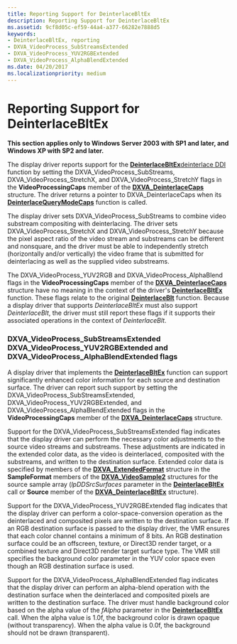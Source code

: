 ```yaml
---
title: Reporting Support for DeinterlaceBltEx
description: Reporting Support for DeinterlaceBltEx
ms.assetid: 9cf8d05c-ef59-44a4-a377-66282e7888d5
keywords:
- DeinterlaceBltEx, reporting
- DXVA_VideoProcess_SubStreamsExtended
- DXVA_VideoProcess_YUV2RGBExtended
- DXVA_VideoProcess_AlphaBlendExtended
ms.date: 04/20/2017
ms.localizationpriority: medium
---
```


# Reporting Support for DeinterlaceBltEx


**This section applies only to Windows Server 2003 with SP1 and later, and Windows XP with SP2 and later.**

The display driver reports support for the [**DeinterlaceBltEx**](https://msdn.microsoft.com/library/windows/hardware/ff563927)[deinterlace DDI](https://msdn.microsoft.com/library/windows/hardware/ff552701) function by setting the DXVA\_VideoProcess\_SubStreams, DXVA\_VideoProcess\_StretchX, and DXVA\_VideoProcess\_StretchY flags in the **VideoProcessingCaps** member of the [**DXVA\_DeinterlaceCaps**](https://msdn.microsoft.com/library/windows/hardware/ff563939) structure. The driver returns a pointer to DXVA\_DeinterlaceCaps when its [**DeinterlaceQueryModeCaps**](https://msdn.microsoft.com/library/windows/hardware/ff563946) function is called.

The display driver sets DXVA\_VideoProcess\_SubStreams to combine video substream compositing with deinterlacing. The driver sets DXVA\_VideoProcess\_StretchX and DXVA\_VideoProcess\_StretchY because the pixel aspect ratio of the video stream and substreams can be different and nonsquare, and the driver must be able to independently stretch (horizontally and/or vertically) the video frame that is submitted for deinterlacing as well as the supplied video substreams.

The DXVA\_VideoProcess\_YUV2RGB and DXVA\_VideoProcess\_AlphaBlend flags in the **VideoProcessingCaps** member of the [**DXVA\_DeinterlaceCaps**](https://msdn.microsoft.com/library/windows/hardware/ff563939) structure have no meaning in the context of the driver's [**DeinterlaceBltEx**](https://msdn.microsoft.com/library/windows/hardware/ff563927) function. These flags relate to the original [**DeinterlaceBlt**](https://msdn.microsoft.com/library/windows/hardware/ff563924) function. Because a display driver that supports *DeinterlaceBltEx* must also support *DeinterlaceBlt*, the driver must still report these flags if it supports their associated operations in the context of *DeinterlaceBlt*.

### <span id="DXVA_VideoProcess_SubStreamsExtended_DXVA_VideoProcess_YUV2RGBExtended_and_DXVA_VideoProcess_AlphaBlendExtended_flags"></span><span id="dxva_videoprocess_substreamsextended_dxva_videoprocess_yuv2rgbextended_and_dxva_videoprocess_alphablendextended_flags"></span><span id="DXVA_VIDEOPROCESS_SUBSTREAMSEXTENDED_DXVA_VIDEOPROCESS_YUV2RGBEXTENDED_AND_DXVA_VIDEOPROCESS_ALPHABLENDEXTENDED_FLAGS"></span>DXVA\_VideoProcess\_SubStreamsExtended DXVA\_VideoProcess\_YUV2RGBExtended and DXVA\_VideoProcess\_AlphaBlendExtended flags

A display driver that implements the [**DeinterlaceBltEx**](https://msdn.microsoft.com/library/windows/hardware/ff563927) function can support significantly enhanced color information for each source and destination surface. The driver can report such support by setting the DXVA\_VideoProcess\_SubStreamsExtended, DXVA\_VideoProcess\_YUV2RGBExtended, and DXVA\_VideoProcess\_AlphaBlendExtended flags in the **VideoProcessingCaps** member of the [**DXVA\_DeinterlaceCaps**](https://msdn.microsoft.com/library/windows/hardware/ff563939) structure.

Support for the DXVA\_VideoProcess\_SubStreamsExtended flag indicates that the display driver can perform the necessary color adjustments to the source video streams and substreams. These adjustments are indicated in the extended color data, as the video is deinterlaced, composited with the substreams, and written to the destination surface. Extended color data is specified by members of the [**DXVA\_ExtendedFormat**](https://msdn.microsoft.com/library/windows/hardware/ff563967) structure in the **SampleFormat** members of the [**DXVA\_VideoSample2**](https://msdn.microsoft.com/library/windows/hardware/ff564092) structures for the source sample array (*lpDDSrcSurfaces* parameter in the [**DeinterlaceBltEx**](https://msdn.microsoft.com/library/windows/hardware/ff563927) call or **Source** member of the [**DXVA\_DeinterlaceBltEx**](https://msdn.microsoft.com/library/windows/hardware/ff563915) structure).

Support for the DXVA\_VideoProcess\_YUV2RGBExtended flag indicates that the display driver can perform a color-space-conversion operation as the deinterlaced and composited pixels are written to the destination surface. If an RGB destination surface is passed to the display driver, the VMR ensures that each color channel contains a minimum of 8 bits. An RGB destination surface could be an offscreen, texture, or Direct3D render target, or a combined texture and Direct3D render target surface type. The VMR still specifies the background color parameter in the YUV color space even though an RGB destination surface is used.

Support for the DXVA\_VideoProcess\_AlphaBlendExtended flag indicates that the display driver can perform an alpha-blend operation with the destination surface when the deinterlaced and composited pixels are written to the destination surface. The driver must handle background color based on the alpha value of the *fAlpha* parameter in the [**DeinterlaceBltEx**](https://msdn.microsoft.com/library/windows/hardware/ff563927) call. When the alpha value is 1.0f, the background color is drawn opaque (without transparency). When the alpha value is 0.0f, the background should not be drawn (transparent).

 

 





